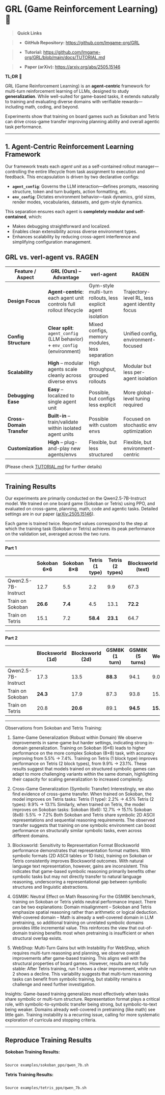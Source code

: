 # GRL (Game Reinforcement Learning) 🚀



> **Quick Links**

> - **GitHub Repository:** https://github.com/lmgame-org/GRL

> - **Tutorial:** https://github.com/lmgame-org/GRL/blob/main/docs/TUTORIAL.md

> - **Paper (arXiv):** https://arxiv.org/abs/2505.15146



**TL;DR** 🧪  

GRL (Game Reinforcement Learning)  is an **agent-centric** framework for multi-turn reinforcement learning of LLMs, designed to study **generalization**. While well-suited for game-based tasks, it extends naturally to training and evaluating diverse domains with verifiable rewards—including math, coding, and beyond.  

Experiments show that training on board games such as Sokoban and Tetris can drive cross-game transfer improving planning ability and overall agentic task performance.




---



## 1. **Agent-Centric Reinforcement Learning Framework**
Our framework treats each *agent unit* as a self-contained rollout manager—controlling the entire lifecycle from task assignment to execution and feedback. This encapsulation is driven by two declarative configs:
- **`agent_config`**: Governs the LLM interaction—defines prompts, reasoning structure, token and turn budgets, action formatting, etc.
- **`env_config`**: Dictates environment behavior—task dynamics, grid sizes, render modes, vocabularies, datasets, and gym-style dynamics.

This separation ensures each agent is **completely modular and self-contained**, which:
- Makes debugging straightforward and localized.
- Enables clean extensibility across diverse environment types.
- Enhances scalability by reducing cross-agent interference and simplifying configuration management.

## GRL vs. verl-agent vs. RAGEN

| Feature / Aspect          | **GRL (Ours)** – Advantage | verl-agent | RAGEN |
|---------------------------|---------------------------|------------|-------|
| **Design Focus**          | **Agent-centric**: each agent unit controls full rollout lifecycle | Gym-style multi-turn rollouts, less explicit agent isolation | Trajectory-level RL, less agent identity focus |
| **Config Structure**      | **Clear split**: `agent_config` (LLM behavior) + `env_config` (environment) | Mixed configs, memory modules, less separation | Unified config, environment-focused |
| **Scalability**           | **High** – modular agents scale cleanly across diverse envs | High throughput, grouped rollouts | Modular but less per-agent isolation |
| **Debugging Ease**        | **Easy** – localized to single agent unit | Possible, but configs less explicit | More global-level tuning required |
| **Cross-Domain Transfer** | **Built-in** – train/validate within isolated agent units | Possible with custom envs | Focused on stochastic env optimization |
| **Customization**         | **High** – plug-and-play new agents/envs | Flexible, but less structured | Flexible, but environment-centric |

(Please check [TUTORIAL.md](https://github.com/lmgame-org/LMGameRL/blob/main/docs/TUTORIAL.md) for further details)


---



## Training Results



Our experiments are primarily conducted on the Qwen2.5-7B-Instruct model. We trained on one board game (Sokoban or Tetris) using PPO, and evaluated on cross-game, planning, math, code and agentic tasks. Detailed settings are in our paper ([arXiv:2505.15146](https://arxiv.org/abs/2505.15146)).



Each game is trained twice. Reported values correspond to the step at which the training task (Sokoban or Tetris) achieves its peak performance on the validation set, averaged across the two runs.



---



**Part 1**


|                  | Sokoban 6×6 | Sokoban 8×8 | Tetris (1 type) | Tetris (2 types) | Blocksworld (text) |
|------------------|-------------|-------------|-----------------|------------------|--------------------|
| Qwen2.5-7B-Instruct | 12.7        | 5.5         | 2.2             | 9.9              | 67.3               |
| Train on Sokoban | **26.6**     | **7.4**     | 4.5             | 13.1             | **72.2**           |
| Train on Tetris  | 15.1         | 7.2         | **58.4**        | **23.1**         | 64.7               |



---



**Part 2**


|                  | Blocksworld (1d) | Blocksworld (2d) | GSM8K (1 turn) | GSM8K (5 turns) | WebShop |
|------------------|------------------|------------------|----------------|-----------------|---------|
| Qwen2.5-7B-Instruct | 17.3             | 13.5             | **88.3**       | 94.1            | 9.0     |
| Train on Sokoban | **24.3**          | 17.9             | 87.3           | 93.8            | 15.0    |
| Train on Tetris  | 20.8              | **20.6**         | 89.1           | **94.5**        | **15.8** |



---



Observations from Sokoban and Tetris Training:

1. Same-Game Generalization (Robust within Domain)
We observe improvements in same-game but harder settings, indicating strong in-domain generalization.
Training on Sokoban (6×6) leads to higher performance on the more complex Sokoban (8×8) task, with accuracy improving from 5.5% → 7.4%.
Training on Tetris (1 block type) improves performance on Tetris (2 block types), from 9.9% → 23.1%.
These results suggest that models trained on structured symbolic games can adapt to more challenging variants within the same domain, highlighting their capacity for scaling generalization to increased complexity.

2. Cross-Game Generalization (Symbolic Transfer)
Interestingly, we also find evidence of cross-game transfer. When trained on Sokoban, the model improves on Tetris tasks:
Tetris (1 type): 2.2% → 4.5%
Tetris (2 types): 9.9% → 13.1%
Similarly, when trained on Tetris, the model improves on Sokoban tasks:
Sokoban (6x6): 12.7% -> 15.1%
Sokoban (8x8): 5.5% -> 7.2%
Both Sokoban and Tetris share symbolic 2D ASCII representations and sequential reasoning requirements. The observed transfer suggests that training on one symbolic environment can boost performance on structurally similar symbolic tasks, even across different domains.

3. Blocksworld: Sensitivity to Representation Format
Blocksworld performance demonstrates that representation format matters.
With symbolic formats (2D ASCII tables or 1D lists), training on Sokoban or Tetris consistently improves Blocksworld outcomes.
With natural language text representation, however, gains are inconsistent.
This indicates that game-based symbolic reasoning primarily benefits other symbolic tasks but may not directly transfer to natural language reasoning, underscoring a representational gap between symbolic structures and linguistic abstractions.

4. GSM8K: Neutral Effect on Math Reasoning
For the GSM8K benchmark, training on Sokoban or Tetris yields neutral performance impact.
There can be two explanations:
Domain misalignment – Sokoban and Tetris emphasize spatial reasoning rather than arithmetic or logical deduction.
Well-covered domain – Math is already a well-covered domain in LLM pretraining, so additional training on unrelated symbolic domains provides little incremental value.
This reinforces the view that out-of-domain training benefits most when pretraining is insufficient or when structural overlap exists.

5. WebShop: Multi-Turn Gains but with Instability
For WebShop, which requires multi-turn reasoning and planning, we observe overall improvements after game-based training. This aligns well with the structural properties of board games. However, results are not fully stable:
After Tetris training, run 1 shows a clear improvement, while run 2 shows a decline.
This variability suggests that multi-turn reasoning tasks can benefit from symbolic training, but stability remains a challenge and need further investigation.

Insights:
Game-based training generalizes most effectively when tasks share symbolic or multi-turn structure.
Representation format plays a critical role, with symbolic-to-symbolic transfer being strong, but symbolic-to-text being weaker. 
Domains already well-covered in pretraining (like math) see little gain.
Training instability is a recurring issue, calling for more systematic exploration of curricula and stopping criteria.

---



## Reproduce Training Results



**Sokoban Training Results:**

```bash

Source examples/sokoban_ppo/qwen_7b.sh

```



**Tetris Training Results:**

```bash

Source examples/tetris_ppo/qwen_7b.sh

```
